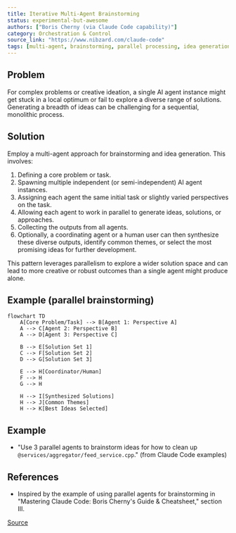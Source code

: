 ```yaml
---
title: Iterative Multi-Agent Brainstorming
status: experimental-but-awesome
authors: ["Boris Cherny (via Claude Code capability)"]
category: Orchestration & Control
source_link: "https://www.nibzard.com/claude-code"
tags: [multi-agent, brainstorming, parallel processing, idea generation, sub-agents, collaborative ideation]
---
```


## Problem
For complex problems or creative ideation, a single AI agent instance might get stuck in a local optimum or fail to explore a diverse range of solutions. Generating a breadth of ideas can be challenging for a sequential, monolithic process.

## Solution
Employ a multi-agent approach for brainstorming and idea generation. This involves:
1.  Defining a core problem or task.
2.  Spawning multiple independent (or semi-independent) AI agent instances.
3.  Assigning each agent the same initial task or slightly varied perspectives on the task.
4.  Allowing each agent to work in parallel to generate ideas, solutions, or approaches.
5.  Collecting the outputs from all agents.
6.  Optionally, a coordinating agent or a human user can then synthesize these diverse outputs, identify common themes, or select the most promising ideas for further development.

This pattern leverages parallelism to explore a wider solution space and can lead to more creative or robust outcomes than a single agent might produce alone.

## Example (parallel brainstorming)
```mermaid
flowchart TD
    A[Core Problem/Task] --> B[Agent 1: Perspective A]
    A --> C[Agent 2: Perspective B]
    A --> D[Agent 3: Perspective C]

    B --> E[Solution Set 1]
    C --> F[Solution Set 2]
    D --> G[Solution Set 3]

    E --> H[Coordinator/Human]
    F --> H
    G --> H

    H --> I[Synthesized Solutions]
    H --> J[Common Themes]
    H --> K[Best Ideas Selected]
```

## Example
-   "Use 3 parallel agents to brainstorm ideas for how to clean up `@services/aggregator/feed_service.cpp`." (from Claude Code examples)

## References
-   Inspired by the example of using parallel agents for brainstorming in "Mastering Claude Code: Boris Cherny's Guide & Cheatsheet," section III.

[Source](https://www.nibzard.com/claude-code)